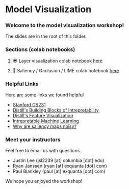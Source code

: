 # Model Visualization


### Welcome to the model visualization workshop! 


The slides are in the root of this folder.



### Sections (colab notebooks)

1. 😎 Layer visualization colab notebook [here](https://colab.research.google.com/drive/15ZY1pUJWdGCMYS-jjOLo6gKnZLNch5CQ)


2. 🤖 Saliency / Occlusion / LIME colab notebook [here](https://colab.research.google.com/drive/18-XCZ5JVrfvA4QyPjZETxDTqCR4iiifl)



### Helpful Links

Here are some links we found helpful

* [Stanford CS231](http://cs231n.github.io/understanding-cnn/)
* [Distill's Building Blocks of Intrepretability](https://distill.pub/2018/building-blocks/)
* [Distill's Feature Visualization](https://distill.pub/2017/feature-visualization/)
* [Intrepretable Machine Learning](https://christophm.github.io/interpretable-ml-book/cnn-features.html)
* [Why are saliency maps noisy?](https://arxiv.org/pdf/1902.04893.pdf)



### Meet your instructors


Feel free to email us with questions


* Justin Lee (jsl2239 [at] columbia [dot] edu)
* Ryan Janssen (ryan [at] exquanta [dot] com)
* Paul Blankley (paul [at] exquanta [dot] com)



We hope you enjoyed the workshop!

